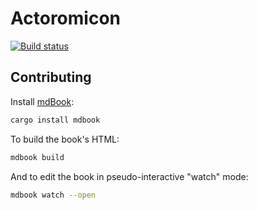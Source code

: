 # Actoromicon

[![Build status](https://travis-ci.org/loyd/actoromicon.svg)](https://travis-ci.org/loyd/actoromicon)

## Contributing

Install [mdBook](https://phaiax.github.io/mdBook/README.html):

```sh
cargo install mdbook
```

To build the book's HTML:

```sh
mdbook build
```

And to edit the book in pseudo-interactive "watch" mode:

```sh
mdbook watch --open
```
